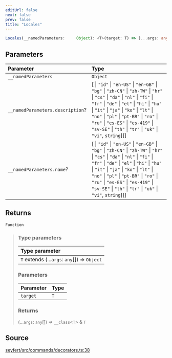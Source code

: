 ```yaml
---
editUrl: false
next: false
prev: false
title: "Locales"
---
```


```ts
Locales(__namedParameters:     Object): <T>(target: T) => (...args: any[]) => __class<T> & T
```

## Parameters

| Parameter | Type |
| :------ | :------ |
| `__namedParameters` | `Object` |
| `__namedParameters.description`? | [ \| `"id"` \| `"en-US"` \| `"en-GB"` \| `"bg"` \| `"zh-CN"` \| `"zh-TW"` \| `"hr"` \| `"cs"` \| `"da"` \| `"nl"` \| `"fi"` \| `"fr"` \| `"de"` \| `"el"` \| `"hi"` \| `"hu"` \| `"it"` \| `"ja"` \| `"ko"` \| `"lt"` \| `"no"` \| `"pl"` \| `"pt-BR"` \| `"ro"` \| `"ru"` \| `"es-ES"` \| `"es-419"` \| `"sv-SE"` \| `"th"` \| `"tr"` \| `"uk"` \| `"vi"`, `string`][] |
| `__namedParameters.name`? | [ \| `"id"` \| `"en-US"` \| `"en-GB"` \| `"bg"` \| `"zh-CN"` \| `"zh-TW"` \| `"hr"` \| `"cs"` \| `"da"` \| `"nl"` \| `"fi"` \| `"fr"` \| `"de"` \| `"el"` \| `"hi"` \| `"hu"` \| `"it"` \| `"ja"` \| `"ko"` \| `"lt"` \| `"no"` \| `"pl"` \| `"pt-BR"` \| `"ro"` \| `"ru"` \| `"es-ES"` \| `"es-419"` \| `"sv-SE"` \| `"th"` \| `"tr"` \| `"uk"` \| `"vi"`, `string`][] |

## Returns

`Function`

> ### Type parameters
>
> | Type parameter |
> | :------ |
> | `T` extends (...`args`: `any`[]) => `Object` |
>
> ### Parameters
>
> | Parameter | Type |
> | :------ | :------ |
> | `target` | `T` |
>
> ### Returns
>
> (...`args`: `any`[]) => `__class`\<`T`\> & `T`
>

## Source

[seyfert/src/commands/decorators.ts:38](https://github.com/potoland/potocuit/blob/c4fb0c1/src/commands/decorators.ts#L38)
